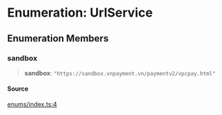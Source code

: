 # Enumeration: UrlService

## Enumeration Members

### sandbox

> **sandbox**: `"https://sandbox.vnpayment.vn/paymentv2/vpcpay.html"`

#### Source

[enums/index.ts:4](https://github.com/lehuygiang28/vnpay/blob/e5d2c2c4802c32c8fbad34e0595b2cfeb2281905/src/enums/index.ts#L4)
